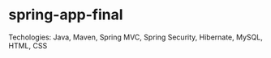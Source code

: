 # spring-app-final
Techologies: Java, Maven, Spring MVC, Spring Security, Hibernate, MySQL, HTML, CSS
